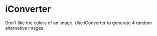 # iConverter
Don't like the colors of an image. Use iConverter to generate 4 random alternative images. 

